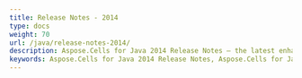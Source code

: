 ```yaml
---
title: Release Notes - 2014
type: docs
weight: 70
url: /java/release-notes-2014/
description: Aspose.Cells for Java 2014 Release Notes – the latest enhancements, new features, and fixes.
keywords: Aspose.Cells for Java 2014 Release Notes, Aspose.Cells for Java 2014 updates and fixes
---
```



